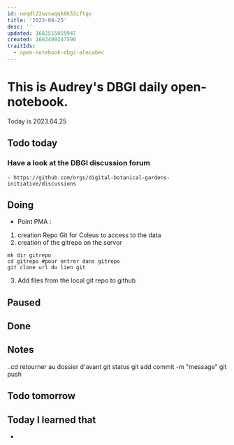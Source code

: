 ```yaml
---
id: ueqdl22uvswqqk0k53iftqv
title: '2023-04-25'
desc: ''
updated: 1682515059947
created: 1682409247590
traitIds:
  - open-notebook-dbgi-alecabec
---
```



# This is Audrey's DBGI daily open-notebook.

Today is 2023.04.25

## Todo today

### Have a look at the DBGI discussion forum
    - https://github.com/orgs/digital-botanical-gardens-initiative/discussions

###
###

## Doing

* Point PMA : 
1. creation Repo Git for Coleus to access to the data 
2.  creation of the gitrepo on the servor 
```
mk dir gitrepo
cd gitrepo #pour entrer dans gitrepo 
git clone url du lien git 
```
3. Add files from the local git repo to github



## Paused

## Done

## Notes
..cd retourner au dossier d'avant 
git status 
git add 
commit -m "message" 
git push 



## Todo tomorrow

###
###
###


## Today I learned that

- 